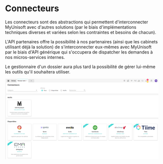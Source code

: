 # Connecteurs

Les connecteurs sont des abstractions qui permettent d'interconnecter MyUnisoft avec d'autres solutions (par le biais d'implémentations techniques diverses et variées selon les contraintes et besoins de chacun).

L'API partenaires offre la possibilité à nos partenaires (ainsi que les cabinets utilisant déjà la solution) de s'interconnecter eux-mêmes avec MyUnisoft par le biais d'API générique qui s'occupera de dispatcher les demandes à nos micros-services internes.

Le gestionnaire d'un dossier aura plus tard la possibilité de gérer lui-même les outils qu'il souhaitera utiliser.

![](./images/connector_tab.PNG)
